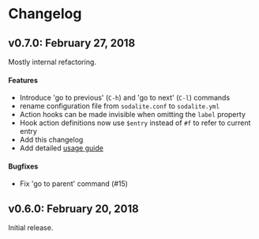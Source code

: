 # Changelog

## v0.7.0: February 27, 2018
Mostly internal refactoring.
#### Features
- Introduce 'go to previous' (`C-h`) and 'go to next' (`C-l`) commands
- rename configuration file from `sodalite.conf` to `sodalite.yml`
- Action hooks can be made invisible when omitting the `label` property
- Hook action definitions now use `$entry` instead of `#f` to refer to current entry
- Add this changelog
- Add detailed [usage guide](docs/usage.md)

#### Bugfixes
- Fix 'go to parent' command (#15)

## v0.6.0: February 20, 2018
Initial release.
